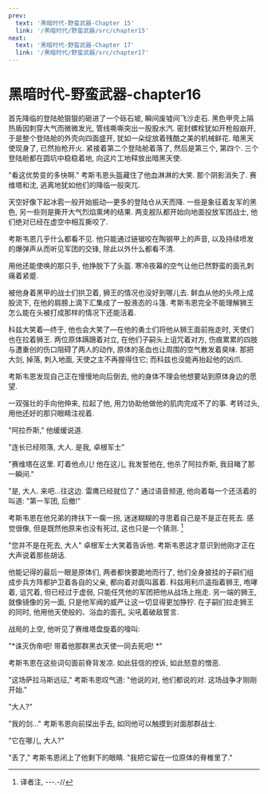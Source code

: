 ```yaml
---
prev:
  text: '黑暗时代-野蛮武器-Chapter 15'
  link: '/黑暗时代/野蛮武器/src/chapter15'
next:
  text: '黑暗时代-野蛮武器-Chapter 17'
  link: '/黑暗时代/野蛮武器/src/chapter17'
---
```


# 黑暗时代-野蛮武器-chapter16

首先降临的登陆舱狠狠的砸进了一个砾石坡, 瞬间废墟间飞沙走石. 黑色甲壳上隔热盾因刺穿大气而微微发光, 管线嘶嘶突出一股股水汽. 密封螺栓犹如开枪般崩开, 于是整个登陆舱的外壳向四面盛开, 犹如一朵绽放着残酷之美的机械鲜花. 暗黑天使现身了, 已然抬枪开火. 紧接着第二个登陆舱着落了, 然后是第三个, 第四个. 三个登陆舱都在圆坑中稳稳着地, 向这片工地释放出暗黑天使.

"看这优势变的多快啊." 考斯韦恩头盔藏住了他血淋淋的大笑. 那个阴影消失了. 赛维塔和沈, 逃离地犹如他们的降临一般突兀.

天空好像下起冰雹一般开始振动—更多的登陆仓从天而降. 一些是象征着友军的黑色, 另一些则是撕开大气烈焰熏烤的结果. 两支舰队都开始向地面投放军团战士, 他们绝对已经在虚空中相互撕咬了.

考斯韦恩几乎什么都看不见. 他只能通过链锯咬在陶钢甲上的声音, 以及持续喷发的爆弹声从而听见军团的交锋, 除此以外什么都看不清.

用他还能使唤的那只手, 他挣脱下了头盔. 寒冷夜幕的空气让他已然野蛮的面孔刺痛着紧蹙.

被他身着黑甲的战士们拱卫着, 狮王的情况也没好到哪儿去. 鲜血从他的头颅上成股流下, 在他的肩膀上滴下汇集成了一股液态的斗篷. 考斯韦恩完全不能理解狮王怎么能在头被打成那样的情况下还能活着.

科兹大笑着—终于, 他也会大笑了—在他的勇士们将他从狮王面前拖走时, 天使们也在拉着狮王. 两位原体蹒跚着对立, 在他们子嗣头上诅咒着对方, 伤痕累累的四肢与遭重创的伤口阻碍了两人的动作, 原体的圣血也让周围的空气散发着臭味. 那把大剑, 掉落, 刺入地面, 天使之主不再握得住它; 而科兹也没能再抬起他的凶爪.

考斯韦恩发现自己正在慢慢地向后倒去, 他的身体不理会他想要站到原体身边的愿望.

一双强壮的手向他伸来, 拉起了他, 用力协助他做他的肌肉完成不了的事. 考转过头, 用他还好的那只眼睛注视着.

"阿拉乔斯," 他缓缓说道.

"连长已经陨落, 大人. 是我, 卓根军士"

"赛维塔在这里. 盯着他点儿! 他在这儿, 我发誓他在, 他杀了阿拉乔斯, 我目睹了那一瞬间."

"是, 大人. 来吧…往这边. 雷鹰已经就位了." 通过语音频道, 他向着每一个还活着的叫道: "第一军团, 后撤!"

考斯韦恩在他兄弟的搀扶下一瘸一拐, 迷迷糊糊的寻思着自己是不是正在死去. 感觉很像, 但是既然他原来也没有死过, 这也只是一个猜测. [^1]

"您并不是在死去, 大人" 卓根军士大笑着告诉他. 考斯韦恩这才意识到他刚才正在大声说着那些胡话.

他能记得的最后一眼是原体们, 两者都快要跪地而行了, 他们全身披挂的子嗣们组成步兵方阵都护卫着各自的父亲, 都向着对面叫嚣着. 科兹用利爪遥指着狮王, 咆哮着, 诅咒着, 但已经过于虚弱, 只能任凭他的军团把他从战场上拖走. 另一端的狮王, 就像镜像的另一面, 只是他军阀的威严让这一切显得更加狰狞. 在子嗣们拉走狮王的同时, 他用他天使般的、浴血的面孔, 尖吼着破敌誓言.

战局的上空, 他听见了赛维塔盘旋着的嚎叫:

"*诛灭伪帝吧! 带着他那群黑衣天使一同去死吧! *"

考斯韦恩在这些词句面前脊背发凉. 如此狂信的控诉, 如此怒意的憎恶.

"这场萨拉马斯远征," 考斯韦恩叹气道: "他说的对, 他们都说的对. 这场战争才刚刚开始."

"大人?"

"我的剑…" 考斯韦恩向前探出手去, 如同他可以触摸到对面那群战士.

"它在哪儿, 大人?"

"丢了," 考斯韦恩闭上了他剩下的眼睛. "我把它留在一位原体的脊椎里了."

[^1]: 译者注, ---.-//

